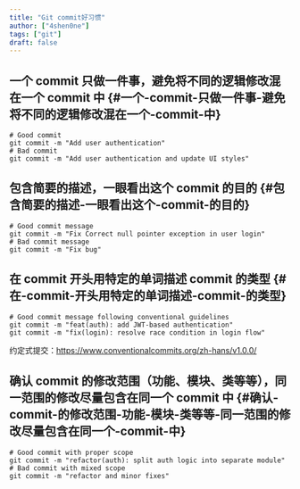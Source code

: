 ```yaml
---
title: "Git commit好习惯"
author: ["4shen0ne"]
tags: ["git"]
draft: false
---
```


## 一个 commit 只做一件事，避免将不同的逻辑修改混在一个 commit 中 {#一个-commit-只做一件事-避免将不同的逻辑修改混在一个-commit-中}

```text
# Good commit
git commit -m "Add user authentication"
# Bad commit
git commit -m "Add user authentication and update UI styles"
```


## 包含简要的描述，一眼看出这个 commit 的目的 {#包含简要的描述-一眼看出这个-commit-的目的}

```text
# Good commit message
git commit -m "Fix Correct null pointer exception in user login"
# Bad commit message
git commit -m "Fix bug"
```


## 在 commit 开头用特定的单词描述 commit 的类型 {#在-commit-开头用特定的单词描述-commit-的类型}

```text
# Good commit message following conventional guidelines
git commit -m "feat(auth): add JWT-based authentication"
git commit -m "fix(login): resolve race condition in login flow"
```

约定式提交：<https://www.conventionalcommits.org/zh-hans/v1.0.0/>


## 确认 commit 的修改范围（功能、模块、类等等），同一范围的修改尽量包含在同一个 commit 中 {#确认-commit-的修改范围-功能-模块-类等等-同一范围的修改尽量包含在同一个-commit-中}

```text
# Good commit with proper scope
git commit -m "refactor(auth): split auth logic into separate module"
# Bad commit with mixed scope
git commit -m "refactor and minor fixes"
```
